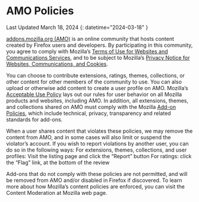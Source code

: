 # AMO Policies

Last Updated March 18, 2024
{: datetime="2024-03-18" }

[addons.mozilla.org (AMO)](https://addons.mozilla.org/) is an online community that hosts content created by Firefox users and developers.  By participating in this community, you agree to comply with Mozilla’s [Terms of Use for Websites and Communications Services](https://www.mozilla.org/en-US/about/legal/terms/mozilla/), and to be subject to Mozilla’s [Privacy Notice for Websites, Communications, and Cookies](https://www.mozilla.org/en-US/privacy/websites/).

You can choose to contribute extensions, ratings, themes, collections, or other content for other members of the community to use.  You can also upload or otherwise add content to create a user profile on AMO.  Mozilla’s [Acceptable Use Policy](https://www.mozilla.org/en-US/about/legal/acceptable-use/) lays out our rules for user behavior on all Mozilla products and websites, including AMO.  In addition, all extensions, themes, and collections shared on AMO must comply with the Mozilla [Add-on Policies](https://extensionworkshop.com/documentation/publish/add-on-policies/), which include technical, privacy, transparency and related standards for add-ons. 

When a user shares content that violates these policies, we may remove the content from AMO, and in some cases will also limit or suspend the violator’s account.  If you wish to report violations by another user, you can do so in the following ways:
For extensions, themes, collections, and user profiles: Visit the listing page and click the “Report” button
For ratings: click the “Flag” link, at the bottom of the review

Add-ons that do not comply with these policies are not permitted, and will be removed from AMO and/or disabled in Firefox if discovered.  To learn more about how Mozilla’s content policies are enforced, you can visit the Content Moderation at Mozilla web page.






